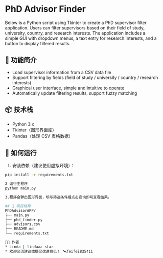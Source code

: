 # PhD Advisor Finder

Below is a Python script using Tkinter to create a PhD supervisor filter application. Users can filter supervisors based on their field of study, university, country, and research interests. The application includes a simple GUI with dropdown menus, a text entry for research interests, and a button to display filtered results.

## 🧠 功能简介

- Load supervisor information from a CSV data file
- Support filtering by fields (field of study / university / country / research interests)
- Graphical user interface, simple and intuitive to operate
- Automatically update filtering results, support fuzzy matching

## 📦 技术栈

- Python 3.x
- Tkinter（图形界面库）
- Pandas（处理 CSV 表格数据）

## 🚀 如何运行

1. 安装依赖（建议使用虚拟环境）：

```bash
pip install -r requirements.txt

2 运行主程序
python main.py

3.程序会弹出图形界面，填写筛选条件后点击查询即可查看结果。

## 📖 项目结构
PhDAdvisorAPP/
├── main.py
├── phd_finder.py
├── advisors.csv
├── README.md
└── requirements.txt

👩‍💻 作者
* Linda | lindaaa-star 
* 欢迎交流建议或提交改进意见！ 🛰️feifei835411

